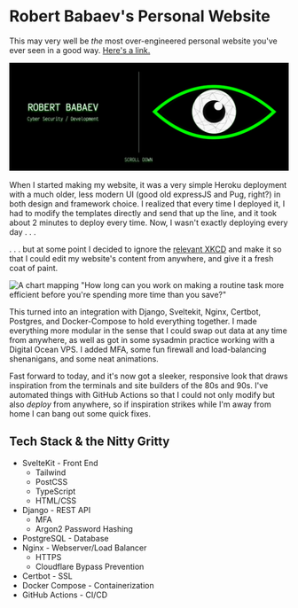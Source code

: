 # Robert Babaev's Personal Website

This may very well be *the* most over-engineered personal website you've ever seen in a good way. [Here's a link.](https://robertbabaev.tech/home)

![Alt text](image-1.png)

When I started making my website, it was a very simple Heroku deployment with a much older, less modern UI (good old expressJS and Pug, right?) in both design and framework choice. I realized that every time I deployed it, I had to modify the templates directly and send that up the line, and it took about 2 minutes to deploy every time. Now, I wasn't exactly deploying every day . . . 

. . . but at some point I decided to ignore the [relevant XKCD](https://xkcd.com/1205/) and make it so that I could edit my website's content from anywhere, and give it a fresh coat of paint.

![A chart mapping "How long can you work on making a routine task more efficient before you're spending more time than you save?"](https://imgs.xkcd.com/comics/is_it_worth_the_time.png)

This turned into an integration with Django, Sveltekit, Nginx, Certbot, Postgres, and Docker-Compose to hold everything together. I made everything more modular in the sense that I could swap out data at any time from anywhere, as well as got in some sysadmin practice working with a Digital Ocean VPS. I added MFA, some fun firewall and load-balancing shenanigans, and some neat animations.

Fast forward to today, and it's now got a sleeker, responsive look that draws inspiration from the terminals and site builders of the 80s and 90s. I've automated things with GitHub Actions so that I could not only modify but also *deploy* from anywhere, so if inspiration strikes while I'm away from home I can bang out some quick fixes.

## Tech Stack & the Nitty Gritty
- SvelteKit - Front End
  - Tailwind
  - PostCSS
  - TypeScript
  - HTML/CSS
- Django - REST API
  - MFA
  - Argon2 Password Hashing
- PostgreSQL - Database
- Nginx - Webserver/Load Balancer
  - HTTPS
  - Cloudflare Bypass Prevention
- Certbot - SSL
- Docker Compose - Containerization
- GitHub Actions - CI/CD 
